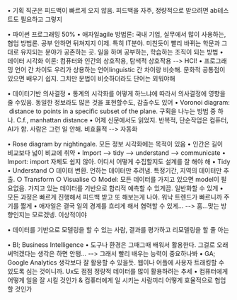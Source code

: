 • 기획 직군은 피드백이 빠르게 오지 않음. 피드백을 자주, 정량적으로 받으려면 ab테스트도 필요하고 그렇지

• 파이썬 프로그래밍 50%
• 애자일agile 방법론: 국내 기업, 실무에서 많이 사용하는, 협업 방법론. 공부 안하면 뒤쳐지지 이제. 특히 IT분야. 미친듯이 빨리 바뀌는 학문과 그대로 유지되는 분야가 공존하는 곳. 일을 하며 공부하는, 학습하는 조직이 되는 방법
• 데이터 시각화 이론: 컴퓨터와 인간의 상호작용, 탐색적 상호작용 --> HCI!
• 프로그래밍 언어 간 차이도 우리가 상용하는 언어linguistic 간 차이랑 비슷해. 문화적 공통점이 있으면 배우기 쉽지. 그치만 문법이 비슷하더라도 단어는 외워야해

• 데이터기반 의사결정
	• 통계의 시각화를 어떻게 하느냐에 따라서 의사결정에 영향을 줄 수있음. 동일한 정보라도 많은 것을 표현할수도, 감출수도 있어
• Voronoi diagram:  distance to points in a specific subset of the plane. 구획을 나누는 방법 중 하나. C.f., manhattan distance
• 어제 신문에서도 읽었지. 반복적, 단순작업은 컴퓨터, AI가 함. 사람은 그런 일 안해. 비효율적 --> 자동화

• Rose diagram by nightingale. 모든 정보 시각화에는 목적이 있음
• 인간은 길이 비교보다 넓이 비교에 취약
• Import --> tidy --> understand --> communicate
	• Import: import 자체도 쉽지 않아. 어디서 어떻게 수집할지도 설계를 잘 해야 해
	• Tidy
	• Understand
		○ 데이터 변환. 언하는 데이터만 추려냄. 특정기간, 지역의 데이터만 추출.
		○ Transform
		○ Visualise
		○ Model: 모든 데이터를 가지고 있으면 model이 필요없음. 가지고 있는 데이터를 기반으로 합리적 예측할 수 있게끔. 일반화할 수 있게
	• 모든 과정은 빠르게 진행해서 피드백 받고 또 해보는게 나아. 워낙 트렌드가 빠르니까 주기를 짧게
• 애자일은 결국 일의 경계를 흐리게 해서 협력할 수 있게… --> 훔...맞는 방향인지는 모르겠넹. 이상적이야

• 데이터를 기반으로 모델링을 할 수 있는 사람, 결과를 평가하고 리모델링을 할 줄 아는

• BI; Business Intelligence
• 도구나 환경은 그때그때 배워서 활용한다. 그걸로 오래 써먹겠다는 생각은 하면 안됑… --> 그래서 빨리 배우는 능력이 중요하나봐
• GA; Google Analytics 생각보다 잘 활용할 수 있을듯. 웹이나 어플에 사용자 트래킹할 수 있도록 심는 것이니까. Ux도 점점 정량적 데이터를 많이 활용하려는 추세
• 컴퓨터에게 어떻게 일을 잘 시킬 것인가 & 컴퓨터에게 일 시키는 사람끼리 어떻게 효율적으로 협업할 것인가
